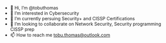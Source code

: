 - 👋 Hi, I’m @tobuthomas
- 👀 I’m interested in Cybersecurity 
- 🌱 I’m currently persuing Security+ and CISSP Certifications
- 💞️ I’m looking to collaborate on Network Security, Security programming CISSP prep
- 📫 How to reach me tobu.thomas@outlook.com

<!---
tobuthomas/tobuthomas is a ✨ special ✨ repository because its `README.md` (this file) appears on your GitHub profile.
You can click the Preview link to take a look at your changes.
--->
